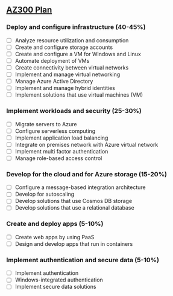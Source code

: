 ## [AZ300 Plan](https://www.microsoft.com/en-us/learning/exam-az-300.aspx) 

### Deploy and configure infrastructure (40-45%)
- [ ] Analyze resource utilization and consumption
- [ ] Create and configure storage accounts
- [ ] Create and configure a VM for Windows and Linux
- [ ] Automate deployment of VMs
- [ ] Create connectivity between virtual networks
- [ ] Implement and manage virtual networking
- [ ] Manage Azure Active Directory
- [ ] Implement and manage hybrid identities
- [ ] Implement solutions that use virtual machines (VM)

### Implement workloads and security (25-30%)
- [ ] Migrate servers to Azure
- [ ] Configure serverless computing
- [ ] Implement application load balancing
- [ ] Integrate on premises network with Azure virtual network
- [ ] Implement multi factor authentication
- [ ] Manage role-based access control

### Develop for the cloud and for Azure storage (15-20%)
- [ ] Configure a message-based integration architecture
- [ ] Develop for autoscaling
- [ ] Develop solutions that use Cosmos DB storage
- [ ] Develop solutions that use a relational database

### Create and deploy apps (5-10%)
- [ ] Create web apps by using PaaS
- [ ] Design and develop apps that run in containers

### Implement authentication and secure data (5-10%)
- [ ] Implement authentication
- [ ] Windows-integrated authentication
- [ ] Implement secure data solutions
